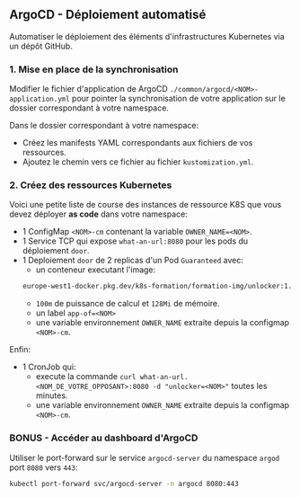 ## ArgoCD - Déploiement automatisé

Automatiser le déploiement des éléments d'infrastructures Kubernetes via un dépôt GitHub.

### 1. Mise en place de la synchronisation

Modifier le fichier d'application de ArgoCD `./common/argocd/<NOM>-application.yml` pour pointer la synchronisation de
votre application sur le dossier correspondant à votre namespace.

Dans le dossier correspondant à votre namespace:
* Créez les manifests YAML correspondants aux fichiers de vos ressources.
* Ajoutez le chemin vers ce fichier au fichier `kustomization.yml`.

### 2. Créez des ressources Kubernetes

Voici une petite liste de course des instances de ressource K8S que vous devez déployer **as code** dans votre namespace:
* 1 ConfigMap `<NOM>-cm` contenant la variable `OWNER_NAME=<NOM>`.
* 1 Service TCP qui expose `what-an-url:8080` pour les pods du déploiement `door`.
* 1 Deploiement `door` de 2 replicas d'un Pod `Guaranteed` avec:
  *  un conteneur executant l'image:
  ```sh
  europe-west1-docker.pkg.dev/k8s-formation/formation-img/unlocker:1.5
  ```
  *  `100m` de puissance de calcul et `128Mi` de mémoire.
  *  un label `app-of=<NOM>`
  *  une variable environnement `OWNER_NAME` extraite depuis la configmap `<NOM>-cm`.

Enfin:
* 1 CronJob qui:
  * execute la commande `curl what-an-url.<NOM_DE_VOTRE_OPPOSANT>:8080 -d "unlocker=<NOM>"` toutes les minutes.
  * une variable environnement `OWNER_NAME` extraite depuis la configmap `<NOM>-cm`.

### BONUS - Accéder au dashboard d'ArgoCD

Utiliser le port-forward sur le service `argocd-server` du namespace `argod` port `8080` vers `443`:
```sh
kubectl port-forward svc/argocd-server -n argocd 8080:443
```
